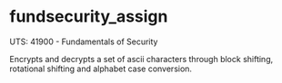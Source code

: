 # fundsecurity_assign

UTS: 41900 - Fundamentals of Security

Encrypts and decrypts a set of ascii characters through block shifting, rotational shifting and alphabet case conversion.